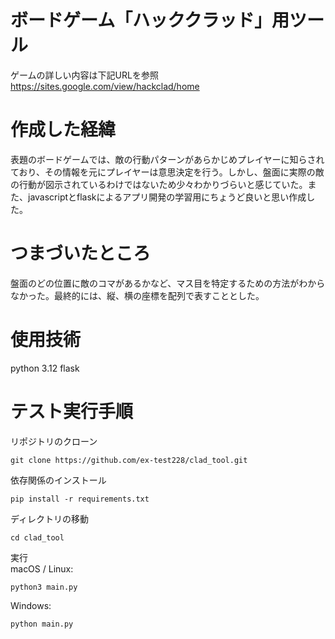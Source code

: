 # ボードゲーム「ハッククラッド」用ツール
ゲームの詳しい内容は下記URLを参照
https://sites.google.com/view/hackclad/home

# 作成した経緯
表題のボードゲームでは、敵の行動パターンがあらかじめプレイヤーに知らされており、その情報を元にプレイヤーは意思決定を行う。しかし、盤面に実際の敵の行動が図示されているわけではないため少々わかりづらいと感じていた。また、javascriptとflaskによるアプリ開発の学習用にちょうど良いと思い作成した。

# つまづいたところ
盤面のどの位置に敵のコマがあるかなど、マス目を特定するための方法がわからなかった。最終的には、縦、横の座標を配列で表すこととした。

# 使用技術
python 3.12
flask

# テスト実行手順
リポジトリのクローン
```
git clone https://github.com/ex-test228/clad_tool.git
```

依存関係のインストール
```
pip install -r requirements.txt
```

ディレクトリの移動
```
cd clad_tool
```

実行  
macOS / Linux:
```
python3 main.py
```
Windows:
```
python main.py
```
